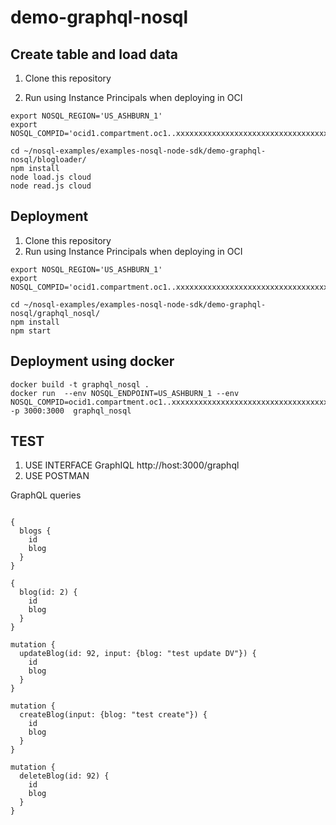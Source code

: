 # demo-graphql-nosql

## Create table and load data

1. Clone this repository

2. Run using Instance Principals when deploying in OCI

````shell
export NOSQL_REGION='US_ASHBURN_1'
export NOSQL_COMPID='ocid1.compartment.oc1..xxxxxxxxxxxxxxxxxxxxxxxxxxxxxxxxxxxxxxxxxxxxxxxxxxxxxxxxxxxxxxxx'

cd ~/nosql-examples/examples-nosql-node-sdk/demo-graphql-nosql/blogloader/
npm install
node load.js cloud
node read.js cloud
````

## Deployment

1. Clone this repository
2. Run using Instance Principals when deploying in OCI

````shell
export NOSQL_REGION='US_ASHBURN_1'
export NOSQL_COMPID='ocid1.compartment.oc1..xxxxxxxxxxxxxxxxxxxxxxxxxxxxxxxxxxxxxxxxxxxxxxxxxxxxxxxxxxxxxxxx'

cd ~/nosql-examples/examples-nosql-node-sdk/demo-graphql-nosql/graphql_nosql/
npm install
npm start
````

## Deployment using docker

````
docker build -t graphql_nosql .
docker run  --env NOSQL_ENDPOINT=US_ASHBURN_1 --env NOSQL_COMPID=ocid1.compartment.oc1..xxxxxxxxxxxxxxxxxxxxxxxxxxxxxxxxxxxxxxxxxxxxxxxxxxxxxxxxxxxxxxxx  -p 3000:3000  graphql_nosql 
````

## TEST

1. USE INTERFACE GraphIQL http://host:3000/graphql
2. USE POSTMAN



GraphQL queries
````

{
  blogs {
    id
    blog
  }
}

{
  blog(id: 2) {
    id
    blog
  }
}

mutation {
  updateBlog(id: 92, input: {blog: "test update DV"}) {
    id
	blog
  }
}

mutation {
  createBlog(input: {blog: "test create"}) {
    id
	blog
  }
}

mutation {
  deleteBlog(id: 92) {
    id
    blog
  }
}
````
